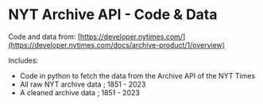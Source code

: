 # NYT Archive API - Code & Data

Code and data from: [https://developer.nytimes.com/](https://developer.nytimes.com/docs/archive-product/1/overview)

Includes: 
- Code in python to fetch the data from the Archive API of the NYT Times
- All raw NYT archive data ; 1851 - 2023
- A cleaned archive data ; 1851 - 2023 

